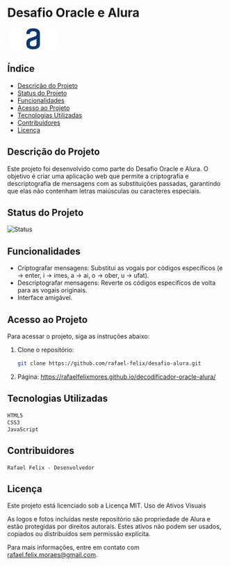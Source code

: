 # Desafio Oracle e Alura

![Projeto](assets/Frame%206.png)



## Índice

- [Descrição do Projeto](#descrição-do-projeto)
- [Status do Projeto](#status-do-projeto)
- [Funcionalidades](#funcionalidades)
- [Acesso ao Projeto](#acesso-ao-projeto)
- [Tecnologias Utilizadas](#tecnologias-utilizadas)
- [Contribuidores](#contribuidores)
- [Licença](#licença)

## Descrição do Projeto

Este projeto foi desenvolvido como parte do Desafio Oracle e Alura. O objetivo é criar uma aplicação web que permite a criptografia e descriptografia de mensagens com as substituições passadas, garantindo que elas não contenham letras maiúsculas ou caracteres especiais.

## Status do Projeto

![Status](https://img.shields.io/badge/status-concluído-brightgreen)

## Funcionalidades

- Criptografar mensagens: Substitui as vogais por códigos específicos (e -> enter, i -> imes, a -> ai, o -> ober, u -> ufat).
- Descriptografar mensagens: Reverte os códigos específicos de volta para as vogais originais.
- Interface amigável.

## Acesso ao Projeto

Para acessar o projeto, siga as instruções abaixo:

1. Clone o repositório:
   ```bash
   git clone https://github.com/rafael-felix/desafio-alura.git   

2. Página:
  https://rafaelfelixmores.github.io/decodificador-oracle-alura/

## Tecnologias Utilizadas

    HTML5
    CSS3
    JavaScript

## Contribuidores

    Rafael Felix - Desenvolvedor

## Licença

Este projeto está licenciado sob a Licença MIT.
Uso de Ativos Visuais

As logos e fotos incluídas neste repositório são propriedade de Alura e estão protegidas por direitos autorais. Estes ativos não podem ser usados, copiados ou distribuídos sem permissão explícita.

Para mais informações, entre em contato com rafael.felix.moraes@gmail.com.
